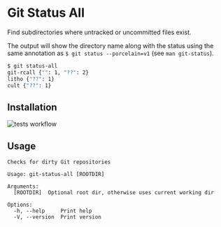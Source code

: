 # Git Status All

Find subdirectories where untracked or uncommitted files exist.

The output will show the directory name along with the status using the same annotation as `$ git status --porcelain=v1` (see `man git-status`).

```bash
$ git status-all
git-rcall {"": 1, "??": 2}
litho {"??": 1}
cult {"??": 1}
```

## Installation
![tests workflow](https://github.com/ttiimm/git-status-all/actions/workflows/tests.yml/badge.svg)


## Usage

```
Checks for dirty Git repositories

Usage: git-status-all [ROOTDIR]

Arguments:
  [ROOTDIR]  Optional root dir, otherwise uses current working dir

Options:
  -h, --help     Print help
  -V, --version  Print version
```
